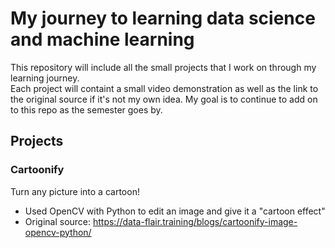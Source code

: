 # My journey to learning data science and machine learning 
This repository will include all the small projects that I work on through my learning journey.     
Each project will containt a small video demonstration as well as the link to the original source if it's not my own idea.
My goal is to continue to add on to this repo as the semester goes by.     

## Projects 
### Cartoonify 
Turn any picture into a cartoon! 
- Used OpenCV with Python to edit an image and give it a "cartoon effect"
- Original source: https://data-flair.training/blogs/cartoonify-image-opencv-python/
